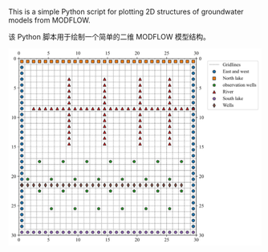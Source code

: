 This is a simple Python script for plotting 2D structures of groundwater models from MODFLOW.

该 Python 脚本用于绘制一个简单的二维 MODFLOW 模型结构。

![](output.svg)
